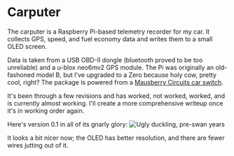 # Carputer

The carputer is a Raspberry Pi-based telemetry recorder for my car. It collects GPS, speed, and fuel economy data and writes them to a small OLED screen.

Data is taken from a USB OBD-II dongle (bluetooth proved to be too unreliable) and a u-blox neo6mv2 GPS module. The Pi was originally an old-fashoned model B, but I've upgraded to a Zero because holy cow, pretty cool, right? The package is powered from a [Mausberry Circuits car switch](http://mausberry-circuits.myshopify.com/collections/car-power-supply-switches/products/2a-car-supply-switch).

It's been through a few revisions and has worked, not worked, worked, and is currently almost working. I'll create a more comprehensive writeup once it's in working order again.

Here's version 0.1 in all of its gnarly glory:
![Ugly duckling, pre-swan years](http://i.imgur.com/8pkvHiN.jpg)

It looks a bit nicer now; the OLED has better resolution, and there are fewer wires jutting out of it.
